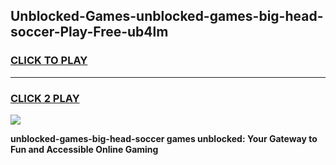 
## Unblocked-Games-unblocked-games-big-head-soccer-Play-Free-ub4lm
<h3>
<a href="https://premium76.site?title=unblocked-games-big-head-soccer&ref=17A">CLICK TO PLAY</a></h3>
<hr>

<h3>
<a href="https://premium76.site?title=unblocked-games-big-head-soccer&ref=17A">CLICK 2 PLAY</a>
  
</h3>

<a href="https://premium76.site?title=unblocked-games-big-head-soccer&ref=17A"><img src="https://clearcache.store/games.png"></a>


**unblocked-games-big-head-soccer games unblocked: Your Gateway to Fun and Accessible Online Gaming**
